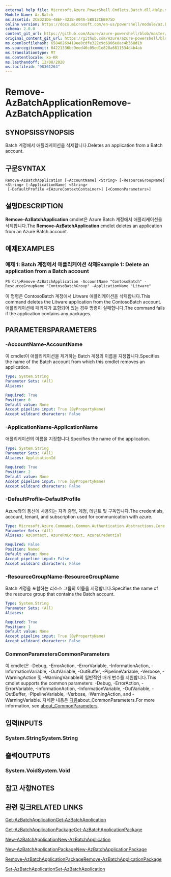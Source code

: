 ```yaml
---
external help file: Microsoft.Azure.PowerShell.Cmdlets.Batch.dll-Help.xml
Module Name: Az.Batch
ms.assetid: 2CED21D6-4BEF-423B-A04A-5B812CEB975D
online version: https://docs.microsoft.com/en-us/powershell/module/az.batch/remove-azbatchapplication
schema: 2.0.0
content_git_url: https://github.com/Azure/azure-powershell/blob/master/src/Batch/Batch/help/Remove-AzBatchApplication.md
original_content_git_url: https://github.com/Azure/azure-powershell/blob/master/src/Batch/Batch/help/Remove-AzBatchApplication.md
ms.openlocfilehash: 65840269419ee0cdfe322c9c6906e8ac4b368d1b
ms.sourcegitcommit: 04221336bc9eed46c05ed1e828a6811534d4b4ab
ms.translationtype: MT
ms.contentlocale: ko-KR
ms.lasthandoff: 12/08/2020
ms.locfileid: "98361264"
---
```

# <span data-ttu-id="5dfad-101">Remove-AzBatchApplication</span><span class="sxs-lookup"><span data-stu-id="5dfad-101">Remove-AzBatchApplication</span></span>

## <span data-ttu-id="5dfad-102">SYNOPSIS</span><span class="sxs-lookup"><span data-stu-id="5dfad-102">SYNOPSIS</span></span>
<span data-ttu-id="5dfad-103">Batch 계정에서 애플리케이션을 삭제합니다.</span><span class="sxs-lookup"><span data-stu-id="5dfad-103">Deletes an application from a Batch account.</span></span>

## <span data-ttu-id="5dfad-104">구문</span><span class="sxs-lookup"><span data-stu-id="5dfad-104">SYNTAX</span></span>

```
Remove-AzBatchApplication [-AccountName] <String> [-ResourceGroupName] <String> [-ApplicationName] <String>
 [-DefaultProfile <IAzureContextContainer>] [<CommonParameters>]
```

## <span data-ttu-id="5dfad-105">설명</span><span class="sxs-lookup"><span data-stu-id="5dfad-105">DESCRIPTION</span></span>
<span data-ttu-id="5dfad-106">**Remove-AzBatchApplication** cmdlet은 Azure Batch 계정에서 애플리케이션을 삭제합니다.</span><span class="sxs-lookup"><span data-stu-id="5dfad-106">The **Remove-AzBatchApplication** cmdlet deletes an application from an Azure Batch account.</span></span>

## <span data-ttu-id="5dfad-107">예제</span><span class="sxs-lookup"><span data-stu-id="5dfad-107">EXAMPLES</span></span>

### <span data-ttu-id="5dfad-108">예제 1: Batch 계정에서 애플리케이션 삭제</span><span class="sxs-lookup"><span data-stu-id="5dfad-108">Example 1: Delete an application from a Batch account</span></span>
```
PS C:\>Remove-AzBatchApplication -AccountName "ContosoBatch" -ResourceGroupName "ContosoBatchGroup" -ApplicationName "Litware"
```

<span data-ttu-id="5dfad-109">이 명령은 ContosoBatch 계정에서 Litware 애플리케이션을 삭제합니다.</span><span class="sxs-lookup"><span data-stu-id="5dfad-109">This command deletes the Litware application from the ContosoBatch account.</span></span>
<span data-ttu-id="5dfad-110">애플리케이션에 패키지가 포함되어 있는 경우 명령이 실패합니다.</span><span class="sxs-lookup"><span data-stu-id="5dfad-110">The command fails if the application contains any packages.</span></span>

## <span data-ttu-id="5dfad-111">PARAMETERS</span><span class="sxs-lookup"><span data-stu-id="5dfad-111">PARAMETERS</span></span>

### <span data-ttu-id="5dfad-112">-AccountName</span><span class="sxs-lookup"><span data-stu-id="5dfad-112">-AccountName</span></span>
<span data-ttu-id="5dfad-113">이 cmdlet이 애플리케이션을 제거하는 Batch 계정의 이름을 지정합니다.</span><span class="sxs-lookup"><span data-stu-id="5dfad-113">Specifies the name of the Batch account from which this cmdlet removes an application.</span></span>

```yaml
Type: System.String
Parameter Sets: (All)
Aliases:

Required: True
Position: 0
Default value: None
Accept pipeline input: True (ByPropertyName)
Accept wildcard characters: False
```

### <span data-ttu-id="5dfad-114">-ApplicationName</span><span class="sxs-lookup"><span data-stu-id="5dfad-114">-ApplicationName</span></span>
<span data-ttu-id="5dfad-115">애플리케이션의 이름을 지정합니다.</span><span class="sxs-lookup"><span data-stu-id="5dfad-115">Specifies the name of the application.</span></span>

```yaml
Type: System.String
Parameter Sets: (All)
Aliases: ApplicationId

Required: True
Position: 2
Default value: None
Accept pipeline input: True (ByPropertyName)
Accept wildcard characters: False
```

### <span data-ttu-id="5dfad-116">-DefaultProfile</span><span class="sxs-lookup"><span data-stu-id="5dfad-116">-DefaultProfile</span></span>
<span data-ttu-id="5dfad-117">Azure와의 통신에 사용되는 자격 증명, 계정, 테넌트 및 구독입니다.</span><span class="sxs-lookup"><span data-stu-id="5dfad-117">The credentials, account, tenant, and subscription used for communication with azure.</span></span>

```yaml
Type: Microsoft.Azure.Commands.Common.Authentication.Abstractions.Core.IAzureContextContainer
Parameter Sets: (All)
Aliases: AzContext, AzureRmContext, AzureCredential

Required: False
Position: Named
Default value: None
Accept pipeline input: False
Accept wildcard characters: False
```

### <span data-ttu-id="5dfad-118">-ResourceGroupName</span><span class="sxs-lookup"><span data-stu-id="5dfad-118">-ResourceGroupName</span></span>
<span data-ttu-id="5dfad-119">Batch 계정을 포함하는 리소스 그룹의 이름을 지정합니다.</span><span class="sxs-lookup"><span data-stu-id="5dfad-119">Specifies the name of the resource group that contains the Batch account.</span></span>

```yaml
Type: System.String
Parameter Sets: (All)
Aliases:

Required: True
Position: 1
Default value: None
Accept pipeline input: True (ByPropertyName)
Accept wildcard characters: False
```

### <span data-ttu-id="5dfad-120">CommonParameters</span><span class="sxs-lookup"><span data-stu-id="5dfad-120">CommonParameters</span></span>
<span data-ttu-id="5dfad-121">이 cmdlet은 -Debug, -ErrorAction, -ErrorVariable, -InformationAction, -InformationVariable, -OutVariable, -OutBuffer, -PipelineVariable, -Verbose, -WarningAction 및 -WarningVariable의 일반적인 매개 변수를 지원합니다.</span><span class="sxs-lookup"><span data-stu-id="5dfad-121">This cmdlet supports the common parameters: -Debug, -ErrorAction, -ErrorVariable, -InformationAction, -InformationVariable, -OutVariable, -OutBuffer, -PipelineVariable, -Verbose, -WarningAction, and -WarningVariable.</span></span> <span data-ttu-id="5dfad-122">자세한 내용은 [다음](http://go.microsoft.com/fwlink/?LinkID=113216)about_CommonParameters.</span><span class="sxs-lookup"><span data-stu-id="5dfad-122">For more information, see [about_CommonParameters](http://go.microsoft.com/fwlink/?LinkID=113216).</span></span>

## <span data-ttu-id="5dfad-123">입력</span><span class="sxs-lookup"><span data-stu-id="5dfad-123">INPUTS</span></span>

### <span data-ttu-id="5dfad-124">System.String</span><span class="sxs-lookup"><span data-stu-id="5dfad-124">System.String</span></span>

## <span data-ttu-id="5dfad-125">출력</span><span class="sxs-lookup"><span data-stu-id="5dfad-125">OUTPUTS</span></span>

### <span data-ttu-id="5dfad-126">System.Void</span><span class="sxs-lookup"><span data-stu-id="5dfad-126">System.Void</span></span>

## <span data-ttu-id="5dfad-127">참고 사항</span><span class="sxs-lookup"><span data-stu-id="5dfad-127">NOTES</span></span>

## <span data-ttu-id="5dfad-128">관련 링크</span><span class="sxs-lookup"><span data-stu-id="5dfad-128">RELATED LINKS</span></span>

[<span data-ttu-id="5dfad-129">Get-AzBatchApplication</span><span class="sxs-lookup"><span data-stu-id="5dfad-129">Get-AzBatchApplication</span></span>](./Get-AzBatchApplication.md)

[<span data-ttu-id="5dfad-130">Get-AzBatchApplicationPackage</span><span class="sxs-lookup"><span data-stu-id="5dfad-130">Get-AzBatchApplicationPackage</span></span>](./Get-AzBatchApplicationPackage.md)

[<span data-ttu-id="5dfad-131">New-AzBatchApplication</span><span class="sxs-lookup"><span data-stu-id="5dfad-131">New-AzBatchApplication</span></span>](./New-AzBatchApplication.md)

[<span data-ttu-id="5dfad-132">New-AzBatchApplicationPackage</span><span class="sxs-lookup"><span data-stu-id="5dfad-132">New-AzBatchApplicationPackage</span></span>](./New-AzBatchApplicationPackage.md)

[<span data-ttu-id="5dfad-133">Remove-AzBatchApplicationPackage</span><span class="sxs-lookup"><span data-stu-id="5dfad-133">Remove-AzBatchApplicationPackage</span></span>](./Remove-AzBatchApplicationPackage.md)

[<span data-ttu-id="5dfad-134">Set-AzBatchApplication</span><span class="sxs-lookup"><span data-stu-id="5dfad-134">Set-AzBatchApplication</span></span>](./Set-AzBatchApplication.md)


